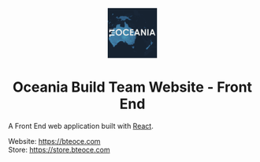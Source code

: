 
<div align="center">
<img src="https://github.com/Coppertine/BTE-Oceania-Bot/raw/master/server-icon.png" alt="Oceania Build Team"  width="20%">
</br>
<h1>Oceania Build Team Website - Front End</h1>
</div>

A Front End web application built with [React](https://reactjs.org/). 


Website: https://bteoce.com <br>
Store: https://store.bteoce.com

